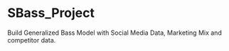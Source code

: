 # SBass_Project
Build Generalized Bass Model with Social Media Data, Marketing Mix and competitor data.
